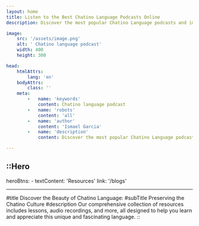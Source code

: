 ```yaml
---
layout: home
title: Listen to the Best Chatino Language Podcasts Online
description: Discover the most popular Chatino Language podcasts and immerse yourself in the world of Chatino Language and culture.

image:
    src: '/assets/image.png'
    alt: ' Chatino language podcast'
    width: 400
    height: 300

head:
    htmlAttrs:
        lang: 'en'
    bodyAttrs:
        class: ''
    meta:
        -   name: 'keywords'
            content: Chatino language podcast
        -   name: 'robots'
            content: 'all'
        -   name: 'author'
            content: 'Ismael Garcia'
        -   name: 'description'
            content: Discover the most popular Chatino Language podcasts and immerse yourself in the world of Chatino Language and culture.

---
```



::Hero
---

heroBtns:
    -
        textContent: 'Resources'
        link: '/blogs'

---
#title
Discover the Beauty of Chatino Language:
#subTitle
Preserving the Chatino Culture
#description
Our comprehensive collection of resources includes lessons, audio recordings, and more, all designed to help you learn and appreciate this unique and fascinating language.
::
